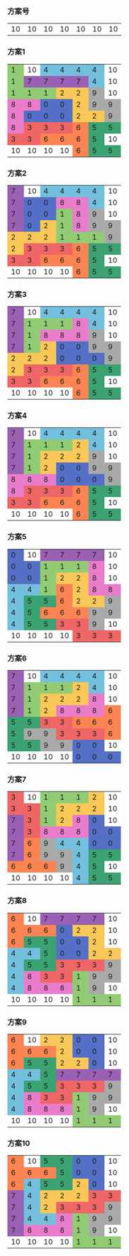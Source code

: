 <style>td{width: 20px;height: 20px;}</style></table>
<h3>方案号
</h3>
<table><tr><td style="background:#FFFFFF;">10</td><td style="background:#FFFFFF;">10</td><td style="background:#FFFFFF;">10</td><td style="background:#FFFFFF;">10</td><td style="background:#FFFFFF;">10</td><td style="background:#FFFFFF;">10</td><td style="background:#FFFFFF;">10</td></tr></table>
<h3>方案1
</h3>
<table><tr><td style="background:#91cc75;">1</td><td style="background:#FFFFFF;">10</td><td style="background:#73c0de;">4</td><td style="background:#73c0de;">4</td><td style="background:#73c0de;">4</td><td style="background:#73c0de;">4</td><td style="background:#FFFFFF;">10</td></tr><tr><td style="background:#91cc75;">1</td><td style="background:#9a60b4;">7</td><td style="background:#9a60b4;">7</td><td style="background:#9a60b4;">7</td><td style="background:#9a60b4;">7</td><td style="background:#73c0de;">4</td><td style="background:#FFFFFF;">10</td></tr><tr><td style="background:#91cc75;">1</td><td style="background:#91cc75;">1</td><td style="background:#91cc75;">1</td><td style="background:#fac858;">2</td><td style="background:#fac858;">2</td><td style="background:#A9A9A9;">9</td><td style="background:#FFFFFF;">10</td></tr><tr><td style="background:#ea7ccc;">8</td><td style="background:#ea7ccc;">8</td><td style="background:#5470c6;">0</td><td style="background:#5470c6;">0</td><td style="background:#fac858;">2</td><td style="background:#A9A9A9;">9</td><td style="background:#A9A9A9;">9</td></tr><tr><td style="background:#ea7ccc;">8</td><td style="background:#5470c6;">0</td><td style="background:#5470c6;">0</td><td style="background:#5470c6;">0</td><td style="background:#fac858;">2</td><td style="background:#fac858;">2</td><td style="background:#A9A9A9;">9</td></tr><tr><td style="background:#ea7ccc;">8</td><td style="background:#ee6666;">3</td><td style="background:#ee6666;">3</td><td style="background:#ee6666;">3</td><td style="background:#fc8452;">6</td><td style="background:#3ba272;">5</td><td style="background:#3ba272;">5</td></tr><tr><td style="background:#ee6666;">3</td><td style="background:#ee6666;">3</td><td style="background:#fc8452;">6</td><td style="background:#fc8452;">6</td><td style="background:#fc8452;">6</td><td style="background:#3ba272;">5</td><td style="background:#FFFFFF;">10</td></tr><tr><td style="background:#FFFFFF;">10</td><td style="background:#FFFFFF;">10</td><td style="background:#FFFFFF;">10</td><td style="background:#FFFFFF;">10</td><td style="background:#fc8452;">6</td><td style="background:#3ba272;">5</td><td style="background:#3ba272;">5</td></tr></table>
<h3>方案2
</h3>
<table><tr><td style="background:#9a60b4;">7</td><td style="background:#FFFFFF;">10</td><td style="background:#73c0de;">4</td><td style="background:#73c0de;">4</td><td style="background:#73c0de;">4</td><td style="background:#73c0de;">4</td><td style="background:#FFFFFF;">10</td></tr><tr><td style="background:#9a60b4;">7</td><td style="background:#5470c6;">0</td><td style="background:#5470c6;">0</td><td style="background:#ea7ccc;">8</td><td style="background:#ea7ccc;">8</td><td style="background:#73c0de;">4</td><td style="background:#FFFFFF;">10</td></tr><tr><td style="background:#9a60b4;">7</td><td style="background:#5470c6;">0</td><td style="background:#5470c6;">0</td><td style="background:#91cc75;">1</td><td style="background:#ea7ccc;">8</td><td style="background:#A9A9A9;">9</td><td style="background:#FFFFFF;">10</td></tr><tr><td style="background:#9a60b4;">7</td><td style="background:#5470c6;">0</td><td style="background:#fac858;">2</td><td style="background:#91cc75;">1</td><td style="background:#ea7ccc;">8</td><td style="background:#A9A9A9;">9</td><td style="background:#A9A9A9;">9</td></tr><tr><td style="background:#fac858;">2</td><td style="background:#fac858;">2</td><td style="background:#fac858;">2</td><td style="background:#91cc75;">1</td><td style="background:#91cc75;">1</td><td style="background:#91cc75;">1</td><td style="background:#A9A9A9;">9</td></tr><tr><td style="background:#fac858;">2</td><td style="background:#ee6666;">3</td><td style="background:#ee6666;">3</td><td style="background:#ee6666;">3</td><td style="background:#fc8452;">6</td><td style="background:#3ba272;">5</td><td style="background:#3ba272;">5</td></tr><tr><td style="background:#ee6666;">3</td><td style="background:#ee6666;">3</td><td style="background:#fc8452;">6</td><td style="background:#fc8452;">6</td><td style="background:#fc8452;">6</td><td style="background:#3ba272;">5</td><td style="background:#FFFFFF;">10</td></tr><tr><td style="background:#FFFFFF;">10</td><td style="background:#FFFFFF;">10</td><td style="background:#FFFFFF;">10</td><td style="background:#FFFFFF;">10</td><td style="background:#fc8452;">6</td><td style="background:#3ba272;">5</td><td style="background:#3ba272;">5</td></tr></table>
<h3>方案3
</h3>
<table><tr><td style="background:#9a60b4;">7</td><td style="background:#FFFFFF;">10</td><td style="background:#73c0de;">4</td><td style="background:#73c0de;">4</td><td style="background:#73c0de;">4</td><td style="background:#73c0de;">4</td><td style="background:#FFFFFF;">10</td></tr><tr><td style="background:#9a60b4;">7</td><td style="background:#91cc75;">1</td><td style="background:#91cc75;">1</td><td style="background:#91cc75;">1</td><td style="background:#ea7ccc;">8</td><td style="background:#73c0de;">4</td><td style="background:#FFFFFF;">10</td></tr><tr><td style="background:#9a60b4;">7</td><td style="background:#91cc75;">1</td><td style="background:#ea7ccc;">8</td><td style="background:#ea7ccc;">8</td><td style="background:#ea7ccc;">8</td><td style="background:#A9A9A9;">9</td><td style="background:#FFFFFF;">10</td></tr><tr><td style="background:#9a60b4;">7</td><td style="background:#91cc75;">1</td><td style="background:#fac858;">2</td><td style="background:#5470c6;">0</td><td style="background:#5470c6;">0</td><td style="background:#A9A9A9;">9</td><td style="background:#A9A9A9;">9</td></tr><tr><td style="background:#fac858;">2</td><td style="background:#fac858;">2</td><td style="background:#fac858;">2</td><td style="background:#5470c6;">0</td><td style="background:#5470c6;">0</td><td style="background:#5470c6;">0</td><td style="background:#A9A9A9;">9</td></tr><tr><td style="background:#fac858;">2</td><td style="background:#ee6666;">3</td><td style="background:#ee6666;">3</td><td style="background:#ee6666;">3</td><td style="background:#fc8452;">6</td><td style="background:#3ba272;">5</td><td style="background:#3ba272;">5</td></tr><tr><td style="background:#ee6666;">3</td><td style="background:#ee6666;">3</td><td style="background:#fc8452;">6</td><td style="background:#fc8452;">6</td><td style="background:#fc8452;">6</td><td style="background:#3ba272;">5</td><td style="background:#FFFFFF;">10</td></tr><tr><td style="background:#FFFFFF;">10</td><td style="background:#FFFFFF;">10</td><td style="background:#FFFFFF;">10</td><td style="background:#FFFFFF;">10</td><td style="background:#fc8452;">6</td><td style="background:#3ba272;">5</td><td style="background:#3ba272;">5</td></tr></table>
<h3>方案4
</h3>
<table><tr><td style="background:#9a60b4;">7</td><td style="background:#FFFFFF;">10</td><td style="background:#73c0de;">4</td><td style="background:#73c0de;">4</td><td style="background:#73c0de;">4</td><td style="background:#73c0de;">4</td><td style="background:#FFFFFF;">10</td></tr><tr><td style="background:#9a60b4;">7</td><td style="background:#91cc75;">1</td><td style="background:#91cc75;">1</td><td style="background:#91cc75;">1</td><td style="background:#fac858;">2</td><td style="background:#73c0de;">4</td><td style="background:#FFFFFF;">10</td></tr><tr><td style="background:#9a60b4;">7</td><td style="background:#91cc75;">1</td><td style="background:#fac858;">2</td><td style="background:#fac858;">2</td><td style="background:#fac858;">2</td><td style="background:#A9A9A9;">9</td><td style="background:#FFFFFF;">10</td></tr><tr><td style="background:#9a60b4;">7</td><td style="background:#91cc75;">1</td><td style="background:#fac858;">2</td><td style="background:#5470c6;">0</td><td style="background:#5470c6;">0</td><td style="background:#A9A9A9;">9</td><td style="background:#A9A9A9;">9</td></tr><tr><td style="background:#ea7ccc;">8</td><td style="background:#ea7ccc;">8</td><td style="background:#ea7ccc;">8</td><td style="background:#5470c6;">0</td><td style="background:#5470c6;">0</td><td style="background:#5470c6;">0</td><td style="background:#A9A9A9;">9</td></tr><tr><td style="background:#ea7ccc;">8</td><td style="background:#ee6666;">3</td><td style="background:#ee6666;">3</td><td style="background:#ee6666;">3</td><td style="background:#fc8452;">6</td><td style="background:#3ba272;">5</td><td style="background:#3ba272;">5</td></tr><tr><td style="background:#ee6666;">3</td><td style="background:#ee6666;">3</td><td style="background:#fc8452;">6</td><td style="background:#fc8452;">6</td><td style="background:#fc8452;">6</td><td style="background:#3ba272;">5</td><td style="background:#FFFFFF;">10</td></tr><tr><td style="background:#FFFFFF;">10</td><td style="background:#FFFFFF;">10</td><td style="background:#FFFFFF;">10</td><td style="background:#FFFFFF;">10</td><td style="background:#fc8452;">6</td><td style="background:#3ba272;">5</td><td style="background:#3ba272;">5</td></tr></table>
<h3>方案5
</h3>
<table><tr><td style="background:#5470c6;">0</td><td style="background:#FFFFFF;">10</td><td style="background:#9a60b4;">7</td><td style="background:#9a60b4;">7</td><td style="background:#9a60b4;">7</td><td style="background:#9a60b4;">7</td><td style="background:#FFFFFF;">10</td></tr><tr><td style="background:#5470c6;">0</td><td style="background:#5470c6;">0</td><td style="background:#91cc75;">1</td><td style="background:#91cc75;">1</td><td style="background:#91cc75;">1</td><td style="background:#ea7ccc;">8</td><td style="background:#FFFFFF;">10</td></tr><tr><td style="background:#5470c6;">0</td><td style="background:#5470c6;">0</td><td style="background:#91cc75;">1</td><td style="background:#fac858;">2</td><td style="background:#fac858;">2</td><td style="background:#ea7ccc;">8</td><td style="background:#FFFFFF;">10</td></tr><tr><td style="background:#73c0de;">4</td><td style="background:#73c0de;">4</td><td style="background:#91cc75;">1</td><td style="background:#fc8452;">6</td><td style="background:#fac858;">2</td><td style="background:#ea7ccc;">8</td><td style="background:#ea7ccc;">8</td></tr><tr><td style="background:#73c0de;">4</td><td style="background:#3ba272;">5</td><td style="background:#3ba272;">5</td><td style="background:#fc8452;">6</td><td style="background:#fac858;">2</td><td style="background:#fac858;">2</td><td style="background:#A9A9A9;">9</td></tr><tr><td style="background:#73c0de;">4</td><td style="background:#3ba272;">5</td><td style="background:#fc8452;">6</td><td style="background:#fc8452;">6</td><td style="background:#fc8452;">6</td><td style="background:#A9A9A9;">9</td><td style="background:#A9A9A9;">9</td></tr><tr><td style="background:#73c0de;">4</td><td style="background:#3ba272;">5</td><td style="background:#3ba272;">5</td><td style="background:#ee6666;">3</td><td style="background:#ee6666;">3</td><td style="background:#A9A9A9;">9</td><td style="background:#FFFFFF;">10</td></tr><tr><td style="background:#FFFFFF;">10</td><td style="background:#FFFFFF;">10</td><td style="background:#FFFFFF;">10</td><td style="background:#FFFFFF;">10</td><td style="background:#ee6666;">3</td><td style="background:#ee6666;">3</td><td style="background:#ee6666;">3</td></tr></table>
<h3>方案6
</h3>
<table><tr><td style="background:#9a60b4;">7</td><td style="background:#FFFFFF;">10</td><td style="background:#73c0de;">4</td><td style="background:#73c0de;">4</td><td style="background:#73c0de;">4</td><td style="background:#73c0de;">4</td><td style="background:#FFFFFF;">10</td></tr><tr><td style="background:#9a60b4;">7</td><td style="background:#91cc75;">1</td><td style="background:#91cc75;">1</td><td style="background:#91cc75;">1</td><td style="background:#fac858;">2</td><td style="background:#73c0de;">4</td><td style="background:#FFFFFF;">10</td></tr><tr><td style="background:#9a60b4;">7</td><td style="background:#91cc75;">1</td><td style="background:#fac858;">2</td><td style="background:#fac858;">2</td><td style="background:#fac858;">2</td><td style="background:#ea7ccc;">8</td><td style="background:#FFFFFF;">10</td></tr><tr><td style="background:#9a60b4;">7</td><td style="background:#91cc75;">1</td><td style="background:#fac858;">2</td><td style="background:#ea7ccc;">8</td><td style="background:#ea7ccc;">8</td><td style="background:#ea7ccc;">8</td><td style="background:#fc8452;">6</td></tr><tr><td style="background:#3ba272;">5</td><td style="background:#3ba272;">5</td><td style="background:#ee6666;">3</td><td style="background:#ee6666;">3</td><td style="background:#fc8452;">6</td><td style="background:#fc8452;">6</td><td style="background:#fc8452;">6</td></tr><tr><td style="background:#3ba272;">5</td><td style="background:#A9A9A9;">9</td><td style="background:#A9A9A9;">9</td><td style="background:#ee6666;">3</td><td style="background:#ee6666;">3</td><td style="background:#ee6666;">3</td><td style="background:#fc8452;">6</td></tr><tr><td style="background:#3ba272;">5</td><td style="background:#3ba272;">5</td><td style="background:#A9A9A9;">9</td><td style="background:#A9A9A9;">9</td><td style="background:#5470c6;">0</td><td style="background:#5470c6;">0</td><td style="background:#FFFFFF;">10</td></tr><tr><td style="background:#FFFFFF;">10</td><td style="background:#FFFFFF;">10</td><td style="background:#FFFFFF;">10</td><td style="background:#FFFFFF;">10</td><td style="background:#5470c6;">0</td><td style="background:#5470c6;">0</td><td style="background:#5470c6;">0</td></tr></table>
<h3>方案7
</h3>
<table><tr><td style="background:#ee6666;">3</td><td style="background:#FFFFFF;">10</td><td style="background:#91cc75;">1</td><td style="background:#91cc75;">1</td><td style="background:#91cc75;">1</td><td style="background:#fac858;">2</td><td style="background:#FFFFFF;">10</td></tr><tr><td style="background:#ee6666;">3</td><td style="background:#ee6666;">3</td><td style="background:#91cc75;">1</td><td style="background:#fac858;">2</td><td style="background:#fac858;">2</td><td style="background:#fac858;">2</td><td style="background:#FFFFFF;">10</td></tr><tr><td style="background:#9a60b4;">7</td><td style="background:#ee6666;">3</td><td style="background:#91cc75;">1</td><td style="background:#fac858;">2</td><td style="background:#ea7ccc;">8</td><td style="background:#5470c6;">0</td><td style="background:#FFFFFF;">10</td></tr><tr><td style="background:#9a60b4;">7</td><td style="background:#ee6666;">3</td><td style="background:#ea7ccc;">8</td><td style="background:#ea7ccc;">8</td><td style="background:#ea7ccc;">8</td><td style="background:#5470c6;">0</td><td style="background:#5470c6;">0</td></tr><tr><td style="background:#9a60b4;">7</td><td style="background:#fc8452;">6</td><td style="background:#A9A9A9;">9</td><td style="background:#73c0de;">4</td><td style="background:#73c0de;">4</td><td style="background:#5470c6;">0</td><td style="background:#5470c6;">0</td></tr><tr><td style="background:#9a60b4;">7</td><td style="background:#fc8452;">6</td><td style="background:#A9A9A9;">9</td><td style="background:#A9A9A9;">9</td><td style="background:#73c0de;">4</td><td style="background:#3ba272;">5</td><td style="background:#3ba272;">5</td></tr><tr><td style="background:#fc8452;">6</td><td style="background:#fc8452;">6</td><td style="background:#fc8452;">6</td><td style="background:#A9A9A9;">9</td><td style="background:#73c0de;">4</td><td style="background:#3ba272;">5</td><td style="background:#FFFFFF;">10</td></tr><tr><td style="background:#FFFFFF;">10</td><td style="background:#FFFFFF;">10</td><td style="background:#FFFFFF;">10</td><td style="background:#FFFFFF;">10</td><td style="background:#73c0de;">4</td><td style="background:#3ba272;">5</td><td style="background:#3ba272;">5</td></tr></table>
<h3>方案8
</h3>
<table><tr><td style="background:#fc8452;">6</td><td style="background:#FFFFFF;">10</td><td style="background:#9a60b4;">7</td><td style="background:#9a60b4;">7</td><td style="background:#9a60b4;">7</td><td style="background:#9a60b4;">7</td><td style="background:#FFFFFF;">10</td></tr><tr><td style="background:#fc8452;">6</td><td style="background:#fc8452;">6</td><td style="background:#fc8452;">6</td><td style="background:#5470c6;">0</td><td style="background:#fac858;">2</td><td style="background:#fac858;">2</td><td style="background:#FFFFFF;">10</td></tr><tr><td style="background:#fc8452;">6</td><td style="background:#3ba272;">5</td><td style="background:#3ba272;">5</td><td style="background:#5470c6;">0</td><td style="background:#5470c6;">0</td><td style="background:#fac858;">2</td><td style="background:#FFFFFF;">10</td></tr><tr><td style="background:#73c0de;">4</td><td style="background:#73c0de;">4</td><td style="background:#3ba272;">5</td><td style="background:#5470c6;">0</td><td style="background:#5470c6;">0</td><td style="background:#fac858;">2</td><td style="background:#fac858;">2</td></tr><tr><td style="background:#73c0de;">4</td><td style="background:#3ba272;">5</td><td style="background:#3ba272;">5</td><td style="background:#ee6666;">3</td><td style="background:#ee6666;">3</td><td style="background:#ee6666;">3</td><td style="background:#A9A9A9;">9</td></tr><tr><td style="background:#73c0de;">4</td><td style="background:#ea7ccc;">8</td><td style="background:#ee6666;">3</td><td style="background:#ee6666;">3</td><td style="background:#91cc75;">1</td><td style="background:#A9A9A9;">9</td><td style="background:#A9A9A9;">9</td></tr><tr><td style="background:#73c0de;">4</td><td style="background:#ea7ccc;">8</td><td style="background:#ea7ccc;">8</td><td style="background:#ea7ccc;">8</td><td style="background:#91cc75;">1</td><td style="background:#A9A9A9;">9</td><td style="background:#FFFFFF;">10</td></tr><tr><td style="background:#FFFFFF;">10</td><td style="background:#FFFFFF;">10</td><td style="background:#FFFFFF;">10</td><td style="background:#FFFFFF;">10</td><td style="background:#91cc75;">1</td><td style="background:#91cc75;">1</td><td style="background:#91cc75;">1</td></tr></table>
<h3>方案9
</h3>
<table><tr><td style="background:#fc8452;">6</td><td style="background:#FFFFFF;">10</td><td style="background:#fac858;">2</td><td style="background:#fac858;">2</td><td style="background:#5470c6;">0</td><td style="background:#5470c6;">0</td><td style="background:#FFFFFF;">10</td></tr><tr><td style="background:#fc8452;">6</td><td style="background:#fc8452;">6</td><td style="background:#fc8452;">6</td><td style="background:#fac858;">2</td><td style="background:#5470c6;">0</td><td style="background:#5470c6;">0</td><td style="background:#FFFFFF;">10</td></tr><tr><td style="background:#fc8452;">6</td><td style="background:#3ba272;">5</td><td style="background:#3ba272;">5</td><td style="background:#fac858;">2</td><td style="background:#fac858;">2</td><td style="background:#5470c6;">0</td><td style="background:#FFFFFF;">10</td></tr><tr><td style="background:#73c0de;">4</td><td style="background:#73c0de;">4</td><td style="background:#3ba272;">5</td><td style="background:#9a60b4;">7</td><td style="background:#9a60b4;">7</td><td style="background:#9a60b4;">7</td><td style="background:#9a60b4;">7</td></tr><tr><td style="background:#73c0de;">4</td><td style="background:#3ba272;">5</td><td style="background:#3ba272;">5</td><td style="background:#ee6666;">3</td><td style="background:#ee6666;">3</td><td style="background:#ee6666;">3</td><td style="background:#A9A9A9;">9</td></tr><tr><td style="background:#73c0de;">4</td><td style="background:#ea7ccc;">8</td><td style="background:#ee6666;">3</td><td style="background:#ee6666;">3</td><td style="background:#91cc75;">1</td><td style="background:#A9A9A9;">9</td><td style="background:#A9A9A9;">9</td></tr><tr><td style="background:#73c0de;">4</td><td style="background:#ea7ccc;">8</td><td style="background:#ea7ccc;">8</td><td style="background:#ea7ccc;">8</td><td style="background:#91cc75;">1</td><td style="background:#A9A9A9;">9</td><td style="background:#FFFFFF;">10</td></tr><tr><td style="background:#FFFFFF;">10</td><td style="background:#FFFFFF;">10</td><td style="background:#FFFFFF;">10</td><td style="background:#FFFFFF;">10</td><td style="background:#91cc75;">1</td><td style="background:#91cc75;">1</td><td style="background:#91cc75;">1</td></tr></table>
<h3>方案10
</h3>
<table><tr><td style="background:#fc8452;">6</td><td style="background:#FFFFFF;">10</td><td style="background:#3ba272;">5</td><td style="background:#3ba272;">5</td><td style="background:#5470c6;">0</td><td style="background:#5470c6;">0</td><td style="background:#FFFFFF;">10</td></tr><tr><td style="background:#fc8452;">6</td><td style="background:#fc8452;">6</td><td style="background:#fc8452;">6</td><td style="background:#3ba272;">5</td><td style="background:#5470c6;">0</td><td style="background:#5470c6;">0</td><td style="background:#FFFFFF;">10</td></tr><tr><td style="background:#fc8452;">6</td><td style="background:#73c0de;">4</td><td style="background:#3ba272;">5</td><td style="background:#3ba272;">5</td><td style="background:#fac858;">2</td><td style="background:#5470c6;">0</td><td style="background:#FFFFFF;">10</td></tr><tr><td style="background:#9a60b4;">7</td><td style="background:#73c0de;">4</td><td style="background:#fac858;">2</td><td style="background:#fac858;">2</td><td style="background:#fac858;">2</td><td style="background:#ee6666;">3</td><td style="background:#ee6666;">3</td></tr><tr><td style="background:#9a60b4;">7</td><td style="background:#73c0de;">4</td><td style="background:#fac858;">2</td><td style="background:#ee6666;">3</td><td style="background:#ee6666;">3</td><td style="background:#ee6666;">3</td><td style="background:#A9A9A9;">9</td></tr><tr><td style="background:#9a60b4;">7</td><td style="background:#73c0de;">4</td><td style="background:#73c0de;">4</td><td style="background:#ea7ccc;">8</td><td style="background:#91cc75;">1</td><td style="background:#A9A9A9;">9</td><td style="background:#A9A9A9;">9</td></tr><tr><td style="background:#9a60b4;">7</td><td style="background:#ea7ccc;">8</td><td style="background:#ea7ccc;">8</td><td style="background:#ea7ccc;">8</td><td style="background:#91cc75;">1</td><td style="background:#A9A9A9;">9</td><td style="background:#FFFFFF;">10</td></tr><tr><td style="background:#FFFFFF;">10</td><td style="background:#FFFFFF;">10</td><td style="background:#FFFFFF;">10</td><td style="background:#FFFFFF;">10</td><td style="background:#91cc75;">1</td><td style="background:#91cc75;">1</td><td style="background:#91cc75;">1</td></tr>